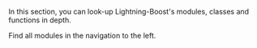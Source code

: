In this section, you can look-up Lightning-Boost's modules, classes and functions in depth. 

Find all modules in the navigation to the left.